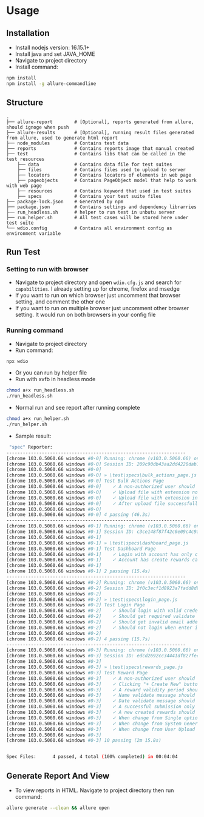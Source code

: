 # Usage
## Installation
- Install nodejs version: 16.15.1+
- Install java and set JAVA_HOME
- Navigate to project directory
- Install command:
```bash
npm install
npm install -g allure-commandline
```

## Structure

    .
    ├── allure-report        # [Optional], reports generated from allure, should ignoge when push
    ├── allure-results       # [Optional], running result files generated from allure, used to generate html report
    ├── node_modules         # Contains test data
    ├── reports              # Contains reports image that manual created
    ├── test                 # Contains libs that can be called in the test resources
        ├── data             # Contains data file for test suites
        ├── files            # Contains files used to upload to server
        ├── locators         # Contains locators of elements in web page
        ├── pageobjects      # Contains PageObject model that help to work with web page
        ├── resources        # Contains keyword that used in test suites
        ├── specs            # Contains your test suite files
    ├── package-lock.json    # Generated by npm
    ├── package.json         # Contains settings and dependency librarries
    ├── run_headless.sh      # helper to run test in unbutu server
    ├── run_helper.sh        # All test cases will be stored here under test suite
    └── wdio.config          # Contains all environment config as environment variable


## Run Test
### Setting to run with browser
- Navigate to project directory and open `wdio.cfg.js` and search for `capabilities`. I already setting up for chrome, firefox and msedge
- If you want to run on which browser just uncomment that browser setting, and comment the other one
- If you want to run on multiple browser just uncomment other browser setting. It would run on both browsers in your config file

### Running command
- Navigate to project directory
- Run command:
```bash
npx wdio
```
- Or you can run by helper file
- Run with xvfb in headless mode
```bash
chmod a+x run_headless.sh
./run_headless.sh
```
- Normal run and see report after running complete
```bash
chmod a+x run_helper.sh
./run_helper.sh
```

- Sample result:
```bash
 "spec" Reporter:
------------------------------------------------------------------
[chrome 103.0.5060.66 windows #0-0] Running: chrome (v103.0.5060.66) on windows
[chrome 103.0.5060.66 windows #0-0] Session ID: 209c90db43aa2dd4220dab13316fb24d
[chrome 103.0.5060.66 windows #0-0]
[chrome 103.0.5060.66 windows #0-0] » \test\specs\bulk_actions_page.js
[chrome 103.0.5060.66 windows #0-0] Test Bulk Actions Page
[chrome 103.0.5060.66 windows #0-0]    ✓ A non-authorized user should not have access to the bulk action page
[chrome 103.0.5060.66 windows #0-0]    ✓ Upload file with extension not in list (.txt, .xlsx, .csv) should receive error alert
[chrome 103.0.5060.66 windows #0-0]    ✓ Upload file with extension in list (.txt, .xlsx, .csv) should receive success alert
[chrome 103.0.5060.66 windows #0-0]    ✓ After upload file successfully, the file list should reflect the newly uploaded file
[chrome 103.0.5060.66 windows #0-0]
[chrome 103.0.5060.66 windows #0-0] 4 passing (46.3s)
------------------------------------------------------------------
[chrome 103.0.5060.66 windows #0-1] Running: chrome (v103.0.5060.66) on windows
[chrome 103.0.5060.66 windows #0-1] Session ID: c3ce148f87f42c0e09c4c9a86e9a9f9e
[chrome 103.0.5060.66 windows #0-1]
[chrome 103.0.5060.66 windows #0-1] » \test\specs\dashboard_page.js
[chrome 103.0.5060.66 windows #0-1] Test Dashboard Page
[chrome 103.0.5060.66 windows #0-1]    ✓ Login with account has only create reward permission and it cannot see other menu except reward menu
[chrome 103.0.5060.66 windows #0-1]    ✓ Account has create rewards cannot access to other menu through URL
[chrome 103.0.5060.66 windows #0-1]
[chrome 103.0.5060.66 windows #0-1] 2 passing (15.4s)
------------------------------------------------------------------
[chrome 103.0.5060.66 windows #0-2] Running: chrome (v103.0.5060.66) on windows
[chrome 103.0.5060.66 windows #0-2] Session ID: 2f0c3ecf1d8923a7fadd8d9a47f0f60a
[chrome 103.0.5060.66 windows #0-2]
[chrome 103.0.5060.66 windows #0-2] » \test\specs\login_page.js
[chrome 103.0.5060.66 windows #0-2] Test Login Page
[chrome 103.0.5060.66 windows #0-2]    ✓ Should login with valid credentials
[chrome 103.0.5060.66 windows #0-2]    ✓ Should get required validate message when not enter email and password
[chrome 103.0.5060.66 windows #0-2]    ✓ Should get invalid email adderss when enter invalid email
[chrome 103.0.5060.66 windows #0-2]    ✓ Should not login when enter invalid email and password
[chrome 103.0.5060.66 windows #0-2]
[chrome 103.0.5060.66 windows #0-2] 4 passing (15.7s)
------------------------------------------------------------------
[chrome 103.0.5060.66 windows #0-3] Running: chrome (v103.0.5060.66) on windows
[chrome 103.0.5060.66 windows #0-3] Session ID: edcd2692cc34441df827fec306743f73
[chrome 103.0.5060.66 windows #0-3]
[chrome 103.0.5060.66 windows #0-3] » \test\specs\rewards_page.js
[chrome 103.0.5060.66 windows #0-3] Test Reward Page
[chrome 103.0.5060.66 windows #0-3]    ✓ A non-authorized user should not have access to the reward detail/edit page even from URL
[chrome 103.0.5060.66 windows #0-3]    ✓ Clicking "+ Create New" button should lead to reward creation page
[chrome 103.0.5060.66 windows #0-3]    ✓ A reward validity period should have both start and end dates
[chrome 103.0.5060.66 windows #0-3]    ✓ Name validate message should show when leave the name input is empty
[chrome 103.0.5060.66 windows #0-3]    ✓ Date validate message should show when leave start date or end date is empty
[chrome 103.0.5060.66 windows #0-3]    ✓ A successful submission only happens when the payload contains all mandatory information.
[chrome 103.0.5060.66 windows #0-3]    ✓ A new created rewards should show in reward list in the first row of table
[chrome 103.0.5060.66 windows #0-3]    ✓ When change from Single option to No Code option should clear respective information from the form payload
[chrome 103.0.5060.66 windows #0-3]    ✓ When change from System Generated option to No Code option should clear respective information from the form payload
[chrome 103.0.5060.66 windows #0-3]    ✓ When change from User Upload option to No Code option should clear respective information from the form payload
[chrome 103.0.5060.66 windows #0-3]
[chrome 103.0.5060.66 windows #0-3] 10 passing (2m 15.8s)


Spec Files:      4 passed, 4 total (100% completed) in 00:04:04
```

## Generate Report And View
- To view reports in HTML. Navigate to project directory then run command:
```bash
allure generate --clean && allure open
```
